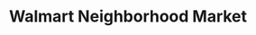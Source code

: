 ---
title: "Walmart Neighborhood Market"
url: /orlando/walmart-neighborhood-market-south-chickasaw-trl/
shop: supermarket
---